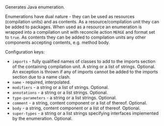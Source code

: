 Generates Java enumeration.

Enumerations have dual nature - they can be used as resources (compilation units) and as contents. 
As a resource/compilation unit they can be added to packages. When used as a resource an enumeration is wrapped into a compilation unit with reconcile action ``MERGE`` and format set to ``true``.
As contents they can be added to compilation units any other components accepting contents, e.g. method body. 

Configuration keys:

* ``imports`` - fully qualified names of classes to add to the imports section of the containing compilation unit. A string or a list of strings. Optional. An exception is thrown if any of imports cannot be added to the imports section due to a name clash.
* ``name`` - required, interpolated.
* ``modifiers`` - a string or a list of strings. Optional.
* ``annotations`` - a string or a list strings. Optional.
* ``type-parameters`` - a string or a list strings. Optional.
* ``comment`` - a string, content component or a list of thereof. Optional.
* ``body`` - a string, content component or a list of thereof. Optional.
* ``super-types`` - a string or a list strings specifying interfaces implemented by the enumeration. Optional.	
